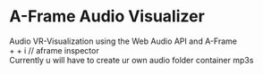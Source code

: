 # A-Frame Audio Visualizer
Audio VR-Visualization using the Web Audio API and A-Frame  
<ctrl> + <alt> + i  // aframe inspector  
Currently u will have to create ur own audio folder container mp3s  
